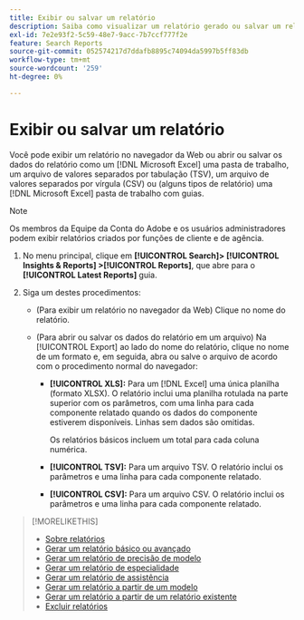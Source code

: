 ```yaml
---
title: Exibir ou salvar um relatório
description: Saiba como visualizar um relatório gerado ou salvar um relatório como um arquivo.
exl-id: 7e2e93f2-5c59-48e7-9acc-7b7ccf777f2e
feature: Search Reports
source-git-commit: 052574217d7ddafb8895c74094da5997b5ff83db
workflow-type: tm+mt
source-wordcount: '259'
ht-degree: 0%

---
```


# Exibir ou salvar um relatório

Você pode exibir um relatório no navegador da Web ou abrir ou salvar os dados do relatório como um [!DNL Microsoft Excel] uma pasta de trabalho, um arquivo de valores separados por tabulação (TSV), um arquivo de valores separados por vírgula (CSV) ou (alguns tipos de relatório) uma [!DNL Microsoft Excel] pasta de trabalho com guias.

>[!NOTE]
>
>Os membros da Equipe da Conta do Adobe e os usuários administradores podem exibir relatórios criados por funções de cliente e de agência.

1. No menu principal, clique em **[!UICONTROL Search]> [!UICONTROL Insights & Reports] >[!UICONTROL Reports]**, que abre para o **[!UICONTROL Latest Reports]** guia.

1. Siga um destes procedimentos:

   * (Para exibir um relatório no navegador da Web) Clique no nome do relatório.

   * (Para abrir ou salvar os dados do relatório em um arquivo) Na [!UICONTROL Export] ao lado do nome do relatório, clique no nome de um formato e, em seguida, abra ou salve o arquivo de acordo com o procedimento normal do navegador:

      * **[!UICONTROL XLS]:**   Para um [!DNL Excel] uma única planilha (formato XLSX). O relatório inclui uma planilha rotulada na parte superior com os parâmetros, com uma linha para cada componente relatado quando os dados do componente estiverem disponíveis. Linhas sem dados são omitidas.

        Os relatórios básicos incluem um total para cada coluna numérica.

      * **[!UICONTROL TSV]:** Para um arquivo TSV. O relatório inclui os parâmetros e uma linha para cada componente relatado.

      * **[!UICONTROL CSV]:**   Para um arquivo CSV. O relatório inclui os parâmetros e uma linha para cada componente relatado.

>[!MORELIKETHIS]
>
>* [Sobre relatórios](/help/search-social-commerce/reports/report-about.md)
>* [Gerar um relatório básico ou avançado](/help/search-social-commerce/reports/management/basic-advanced/basic-advanced-report-generate.md)
>* [Gerar um relatório de precisão de modelo](/help/search-social-commerce/reports/management/model-accuracy/model-accuracy-report-generate.md)
>* [Gerar um relatório de especialidade](/help/search-social-commerce/reports/management/specialty/specialty-report-generate.md)
>* [Gerar um relatório de assistência](/help/search-social-commerce/reports/management/assist/assist-report-generate.md)
>* [Gerar um relatório a partir de um modelo](/help/search-social-commerce/reports/management/report-generate-from-template.md)
>* [Gerar um relatório a partir de um relatório existente](/help/search-social-commerce/reports/management/report-generate-from-existing.md)
>* [Excluir relatórios](/help/search-social-commerce/reports/management/report-delete.md)
